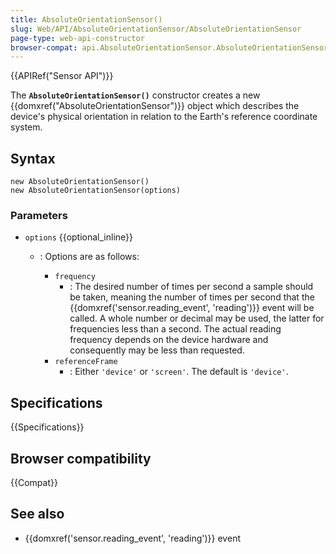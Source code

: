 ```yaml
---
title: AbsoluteOrientationSensor()
slug: Web/API/AbsoluteOrientationSensor/AbsoluteOrientationSensor
page-type: web-api-constructor
browser-compat: api.AbsoluteOrientationSensor.AbsoluteOrientationSensor
---
```


{{APIRef("Sensor API")}}

The **`AbsoluteOrientationSensor()`** constructor creates a new {{domxref("AbsoluteOrientationSensor")}} object which describes the device's physical orientation in relation to the Earth's reference coordinate system.

## Syntax

```js-nolint
new AbsoluteOrientationSensor()
new AbsoluteOrientationSensor(options)
```

### Parameters

- `options` {{optional_inline}}

  - : Options are as follows:

    - `frequency`
      - : The desired number of times per second a sample should be taken, meaning the number of times per second that the {{domxref('sensor.reading_event', 'reading')}} event will be called. A whole number or decimal may be used, the latter for frequencies less than a second. The actual reading frequency depends on the device hardware and consequently may be less than requested.
    - `referenceFrame`
      - : Either `'device'` or `'screen'`. The default is `'device'`.

## Specifications

{{Specifications}}

## Browser compatibility

{{Compat}}

## See also

- {{domxref('sensor.reading_event', 'reading')}} event
